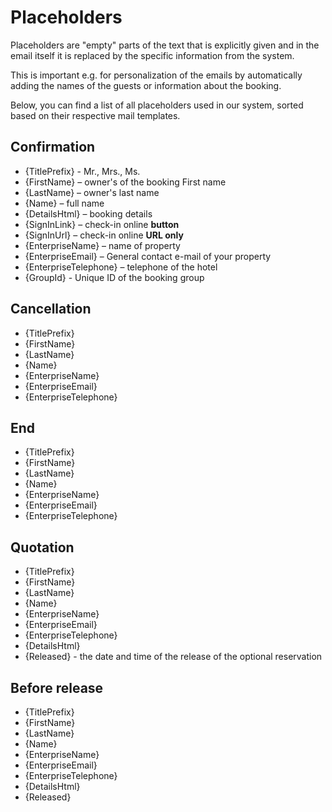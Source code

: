 # Placeholders

Placeholders are "empty" parts of the text that is explicitly given and in the email itself it is replaced by the specific information from the system.

This is important e.g. for personalization of the emails by automatically adding the names of the guests or information about the booking.

Below, you can find a list of all placeholders used in our system, sorted based on their respective mail templates.

## Confirmation

* {TitlePrefix} - Mr., Mrs., Ms.
* {FirstName} – owner's of the booking First name
* {LastName} – owner's last name
* {Name} – full name
* {DetailsHtml} – booking details
* {SignInLink} – check-in online **button**
* {SignInUrl} – check-in online **URL only**
* {EnterpriseName} – name of property
* {EnterpriseEmail} – General contact e-mail of your property
* {EnterpriseTelephone} – telephone of the hotel
* {GroupId} - Unique ID of the booking group

## Cancellation

* {TitlePrefix}
* {FirstName}
* {LastName}
* {Name}
* {EnterpriseName}
* {EnterpriseEmail}
* {EnterpriseTelephone}

## End

* {TitlePrefix}
* {FirstName}
* {LastName}
* {Name}
* {EnterpriseName}
* {EnterpriseEmail}
* {EnterpriseTelephone}

## Quotation

* {TitlePrefix}
* {FirstName}
* {LastName}
* {Name}
* {EnterpriseName}
* {EnterpriseEmail}
* {EnterpriseTelephone}
* {DetailsHtml}
* {Released} - the date and time of the release of the optional reservation

## Before release

* {TitlePrefix}
* {FirstName}
* {LastName}
* {Name}
* {EnterpriseName}
* {EnterpriseEmail}
* {EnterpriseTelephone}
* {DetailsHtml}
* {Released}

